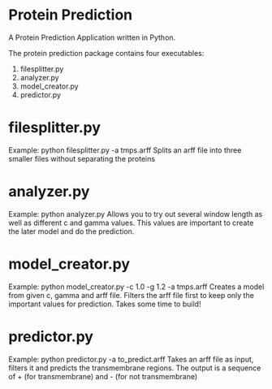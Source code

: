 Protein Prediction
==================

A Protein Prediction Application written in Python.

The protein prediction package contains four executables:
1) filesplitter.py
2) analyzer.py
3) model_creator.py
4) predictor.py

filesplitter.py
===============
Example: python filesplitter.py -a tmps.arff
Splits an arff file into three smaller files without separating the proteins

analyzer.py
===========
Example: python analyzer.py
Allows you to try out several window length as well as different c and gamma values.
This values are important to create the later model and do the prediction.

model_creator.py
================
Example: python model_creator.py -c 1.0 -g 1.2 -a tmps.arff
Creates a model from given c, gamma and arff file. Filters the arff file first to keep 
only the important values for prediction. Takes some time to build!

predictor.py
============
Example: python predictor.py -a to_predict.arff
Takes an arff file as input, filters it and predicts the transmembrane regions. The output is a sequence
of + (for transmembrane) and - (for not transmembrane)
